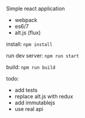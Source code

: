 Simple react application
- webpack 
- es6/7 
- alt.js (flux)

install:
`npm install`

run dev server:
`npm run start`

build:
`npm run build`


todo:
- add tests
- replace alt.js with redux
- add immutablejs 
- use real api
